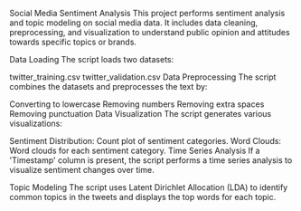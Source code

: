 Social Media Sentiment Analysis 
This project performs sentiment analysis and topic modeling on social media data. It includes data cleaning, preprocessing, and visualization to understand public opinion and attitudes towards specific topics or brands.

Data Loading
The script loads two datasets:

twitter_training.csv
twitter_validation.csv
Data Preprocessing
The script combines the datasets and preprocesses the text by:

Converting to lowercase
Removing numbers
Removing extra spaces
Removing punctuation
Data Visualization
The script generates various visualizations:

Sentiment Distribution: Count plot of sentiment categories.
Word Clouds: Word clouds for each sentiment category.
Time Series Analysis
If a 'Timestamp' column is present, the script performs a time series analysis to visualize sentiment changes over time.

Topic Modeling
The script uses Latent Dirichlet Allocation (LDA) to identify common topics in the tweets and displays the top words for each topic.
